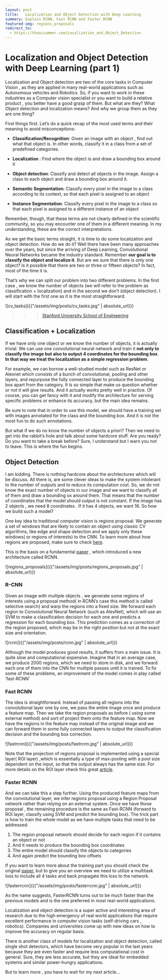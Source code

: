 ```yaml
---
layout: post
title:   Localization and Object Detection with Deep Learning 
summary: Explain RCNN, Fast RCNN and Faster RCNN
featured-img: regions_proposals
redirect_to:
  - https://theaisummer.com/Localization_and_Object_Detection
---
```


# Localization and Object Detection with Deep Learning (part 1)

Localization and Object detection are two of the core tasks in Computer Vision ,
as they are applied in many real-world applications such as Autonomous vehicles
and Robotics. So, if you want to work in these industries as a Computer vision
specialist or you want to build a relative product , you better have a good
grasp of them. But what are they? What Object detection and localization means?
And why we group them as they are one thing?

First things first. Let’s do a quick recap of the most used terms and their
meaning to avoid misconceptions:

-   **Classification/Recognition**: Given an image with an object , find out
    what that object is. In other words, classify it in a class from a set of
    predefined categories.

-   **Localization** : Find where the object is and draw a bounding box around
    it

-   **Object detection**: Classify and detect all objects in the image. Assign a
    class to each object and draw a bounding box around it.

-   **Semantic Segmentation**: Classify every pixel in the image to a class
    according to its context, so that each pixel is assigned to an object

-   **Instance Segmentation**: Classify every pixel in the image to a class so
    that each pixel is assigned to a different instance of an object

Remember, though, that these terms are not clearly defined in the scientific
community, so you may encounter one of them in a different meaning. In my
understanding, these are the correct interpretations.

As we get the basic terms straight, it is time to do some localization and
object detection. How do we do it? Well there have been many approaches over the
years, but since the arriving of Deep Learning, Convolutional Neural Networks
became the industry standard. Remember **our goal is to classify the object and
localize it**. But are we sure that there is only one object? Is it possible
that there are two or three or fifteen objects? In fact, most of the time it is.

That’s why we can split our problem into two different problems. In the first
case , we know the number of objects (we will refer to the problem as
classification + localization) and in the second we don’t (object detection). I
will start with the first one as it is the most straightforward.

![cv_tasks]({{"/assets/img/posts/cv_tasks.jpg" | absolute_url}})


>>> [Stanford University School of Engineering](https://www.youtube.com/channel/UCdKG2JnvPu6mY1NDXYFfN0g)

## Classification + Localization

If we have only one object or we know the number of objects, it is actually
trivial. We can use one convolutional neural network and train it **not only to
classify the image but also to output 4 coordinates for the bounding box**. **In
that way we treat the localization as a simple regression problem**.

For example, we can borrow a well-studied model such as ResNet or Alexnet which
consists of a bunch of convolutional, pooling and other layers, and repurpose
the fully connected layer to produce the bounding box apart from the category.
It is so simple that make us question whether or not it will give results. And
it actually works pretty well in practice. Of course, you can get fancy with it
and modify the architecture for serving specific problems or enhance its
accuracy, but the main idea remains.

Be sure to note that in order to use this model, we should have a training set
with images annotated for the class and the bounding box. And it is not the most
fun to do such annotations.

But what if we do no know the number of objects a priori? Then we need to get
into the rabbit’s hole and talk about some hardcore stuff. Are you ready? Do you
want to take a break before? Sure, I understand but I warn you not to leave.
This is where the fun begins.

## Object Detection

I am kidding. There is nothing hardcore about the architectures which will be
discuss. All there is, are some clever ideas to make the system intolerant to
the number of outputs and to reduce its computation cost. So, we do not know the
exact number of objects in our image and we want to classify all of them and
draw a bounding ox around them. That means that the number of coordinates that
the model should output is not constant. If the image has 2 objects , we need 8
coordinates . If it has 4 objects, we want 16. So how we build such a model?

One key idea to traditional computer vision is regions proposal. We generate a
set of windows that are likely to contain an object using classic CV algorithms,
like edge and shape detection and we apply only these windows( or regions of
interests) to the CNN. To learn more about how regions are proposed, make sure to check 
[here](https://www.learnopencv.com/selective-search-for-object-detection-cpp-python/).
 
This is the basis on a fundamental
[paper](https://arxiv.org/abs/1311.2524) , which introduced a new architecture
called RCNN.

![regions_proposals]({{"/assets/img/posts/regions_proposals.jpg" | absolute_url}})


### R-CNN

Given an image with multiple objects , we generate some regions of interests
using a proposal method( in RCNN’s case this method is called selective search)
and warp the regions into a fixed size. We forward each region to Convolutional
Neural Network (such as AlexNet), which will use an SVM to make a classification
decision for each one and predicts a regression for each bounding box. This
prediction comes as a correction of the region proposed, which may be in the
right position but not at the exact size and orientation.

![rcnn]({{"/assets/img/posts/rcnn.jpg" | absolute_url}})


Although the model produces good results, it suffers from a main issue. It is
quite slow and computational expensive. Imagine that in an average case, we
produce 2000 regions, which we need to store in disk, and we forward each one of
them into the CNN for multiple passes until it is trained. To fix some of these
problems, an improvement of the model comes in play called ‘fast-RCNN’

### Fast RCNN

The idea is straightforward. Instead of passing all regions into the
convolutional layer one by one, we pass the entire image once and produce a
feature map. Then we take the region proposals as before ( using some external
method) and sort of project them onto the feature map. Now we have the regions
in the feature map instead of the original image and we can forward them in some
fully connected layers to output the classification decision and the bounding
box correction.

![fastrcnn]({{"/assets/img/posts/fastrcnn.jpg" | absolute_url}})

Note that the projection of regions proposal is implemented using a special
layer( ROI layer) ,which is essentially a type of max-pooling with a pool size
dependent on the input, so that the output always has the same size. For more
details on the ROI layer check this great [article](https://deepsense.ai/region-of-interest-pooling-explained/).

### Faster RCNN

And we can take this a step further. Using the produced feature maps from the
convolutional layer, we infer regions proposal using a Region Proposal network
rather than relying on an external system. Once we have those proposal , the
remaining procedure is the same as Fast-RCNN (forward to ROI layer, classify
using SVM and predict the bounding box). The trick part is how to train the
whole model as we have multiple tasks that need to be addressed:

1.  The region proposal network should decide for each region if it contains an
    object or not
2.  And it needs to produce the bounding box coordinates
3.  The entire model should classify the objects to categories
4.  And again predict the bounding box offsets

If you want to learn more about the training part you should check the original
[paper](https://arxiv.org/abs/1506.01497), but to give you an overview we need
to utilize a multitask loss to include all 4 tasks and back propagate this loss
to the network.

![fasterrcnn]({{"/assets/img/posts/fasterrcnn.jpg" | absolute_url}})


As the name suggests, FasterRCNN turns out to be much faster than the previous
models and is the one preferred in most real-world applications.

Localization and object detection is a super active and interesting area of
research due to the high emergency of real world applications that require
excellent performance in computer vision tasks (self-driving cars , robotics).
Companies and universities come up with new ideas on how to improve the accuracy
on regular basis.

There is another class of models for localization and object detection, called
single shot detectors, which have become very popular in the last years because
they are even faster and require less computational cost in general. Sure, they
are less accurate, but they are ideal for embedded systems and similar
power-hungry applications.

But to learn more , you have to wait for my next article…
